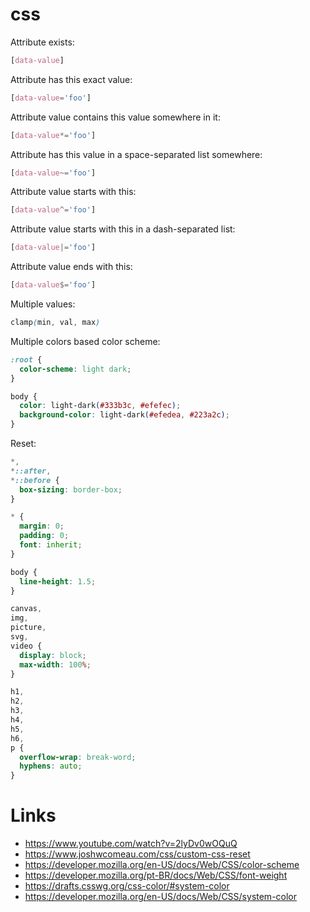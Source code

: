# css

Attribute exists:

```css
[data-value]
```

Attribute has this exact value:

```css
[data-value='foo']
```

Attribute value contains this value somewhere in it:

```css
[data-value*='foo']
```

Attribute has this value in a space-separated list somewhere:

```css
[data-value~='foo']
```

Attribute value starts with this:

```css
[data-value^='foo']
```

Attribute value starts with this in a dash-separated list:

```css
[data-value|='foo']
```

Attribute value ends with this:

```css
[data-value$='foo']
```

Multiple values:

```css
clamp(min, val, max)
```

Multiple colors based color scheme:

```css
:root {
  color-scheme: light dark;
}

body {
  color: light-dark(#333b3c, #efefec);
  background-color: light-dark(#efedea, #223a2c);
}
```

Reset:

```css
*,
*::after,
*::before {
  box-sizing: border-box;
}

* {
  margin: 0;
  padding: 0;
  font: inherit;
}

body {
  line-height: 1.5;
}

canvas,
img,
picture,
svg,
video {
  display: block;
  max-width: 100%;
}

h1,
h2,
h3,
h4,
h5,
h6,
p {
  overflow-wrap: break-word;
  hyphens: auto;
}
```

# Links

- https://www.youtube.com/watch?v=2lyDv0wOQuQ
- https://www.joshwcomeau.com/css/custom-css-reset
- https://developer.mozilla.org/en-US/docs/Web/CSS/color-scheme
- https://developer.mozilla.org/pt-BR/docs/Web/CSS/font-weight
- https://drafts.csswg.org/css-color/#system-color
- https://developer.mozilla.org/en-US/docs/Web/CSS/system-color
